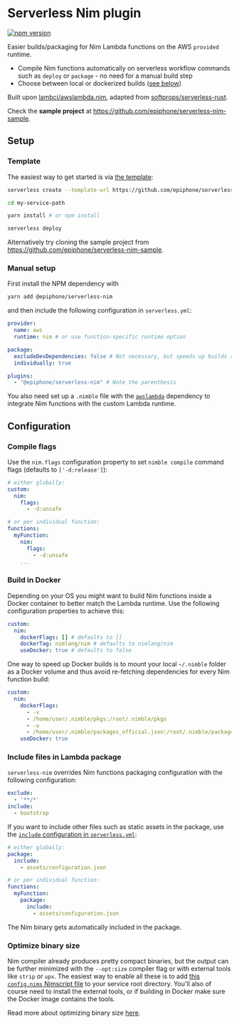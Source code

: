 # Serverless Nim plugin
[![npm version](https://badge.fury.io/js/%40epiphone%2Fserverless-nim.svg)](https://badge.fury.io/js/%40epiphone%2Fserverless-nim)

Easier builds/packaging for Nim Lambda functions on the AWS `provided` runtime.

- Compile Nim functions automatically on serverless workflow commands such as `deploy` or `package` - no need for a manual build step
- Choose between local or dockerized builds ([see below](#build-in-docker))

Built upon [lambci/awslambda.nim](https://github.com/lambci/awslambda.nim), adapted from [softprops/serverless-rust](https://github.com/softprops/serverless-rust/).

Check the **sample project** at https://github.com/epiphone/serverless-nim-sample.

## Setup

### Template

The easiest way to get started is via [the template](https://github.com/epiphone/serverless-nim-template):

```bash
serverless create --template-url https://github.com/epiphone/serverless-nim-template --path my-service-path --name my-service

cd my-service-path

yarn install # or npm install

serverless deploy
```

Alternatively try cloning the sample project from https://github.com/epiphone/serverless-nim-sample.

### Manual setup

First install the NPM dependency with

```bash
yarn add @epiphone/serverless-nim
```

and then include the following configuration in  `serverless.yml`:

```yaml
provider:
  name: aws
  runtime: nim # or use function-specific runtime option

package:
  excludeDevDependencies: false # Not necessary, but speeds up builds since dev dependencies are anyway ignored in case of Nim functions
  individually: true

plugins:
  - "@epiphone/serverless-nim" # Note the parenthesis
```

You also need set up a `.nimble` file with the [`awslambda`](https://github.com/lambci/awslambda.nim) dependency to integrate Nim functions with the custom Lambda runtime.

## Configuration

### Compile flags

Use the `nim.flags` configuration property to set `nimble compile` command flags (defaults to `['-d:release']`):

```yaml
# either globally:
custom:
  nim:
    flags:
      - -d:unsafe

# or per individual function:
functions:
  myFunction:
    nim:
      flags:
        - -d:unsafe
    ...
```

### Build in Docker

Depending on your OS you might want to build Nim functions inside a Docker container to better match the Lambda runtime. Use the following configuration properties to achieve this:

```yaml
custom:
  nim:
    dockerFlags: [] # defaults to []
    dockerTag: nimlang/nim # defaults to nimlang/nim
    useDocker: true # defaults to false
```

One way to speed up Docker builds is to mount your local `~/.nimble` folder as a Docker volume and thus avoid re-fetching dependencies for every Nim function build:

```yaml
custom:
  nim:
    dockerFlags:
      - -v
      - /home/user/.nimble/pkgs:/root/.nimble/pkgs
      - -v
      - /home/user/.nimble/packages_official.json:/root/.nimble/packages_official.json
    useDocker: true
```

### Include files in Lambda package

`serverless-nim` overrides Nim functions packaging configuration with the following configuration:

```yaml
exclude:
  - '**/*'
include:
  - bootstrap
```

If you want to include other files such as static assets in the package, use the [`include` configuration in `serverless.yml`](https://serverless.com/framework/docs/providers/aws/guide/packaging/#exclude--include):

```yaml
# either globally:
package:
  include:
    - assets/configuration.json

# or per individual function:
functions:
  myFunction:
    package:
      include:
        - assets/configuration.json
```

The Nim binary gets automatically included in the package.

### Optimize binary size

Nim compiler already produces pretty compact binaries, but the output can be further minimized with the `--opt:size` compiler flag or with external tools like `strip` or `upx`. The easiest way to enable all these is to add [this `config.nims` Nimscript file](https://github.com/epiphone/serverless-nim-sample/blob/master/config.nims) to your service root directory. You'll also of course need to install the external tools, or if building in Docker make sure the Docker image contains the tools.

Read more about optimizing binary size [here](https://scripter.co/nim-deploying-static-binaries/).
